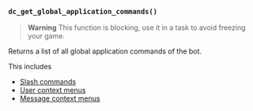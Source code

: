 ### `dc_get_global_application_commands()`

> **Warning**
> This function is blocking, use it in a task to avoid freezing your game.

Returns a list of all global application commands of the bot.

This includes

* [Slash commands](../../../values/commands/slash-command)
* [User context menus](../../../values/commands/user-context-menu)
* [Message context menus](../../../values/commands/message-context-menu)